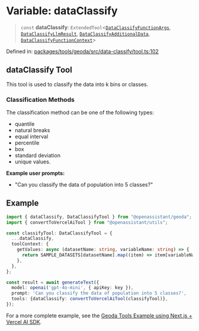 # Variable: dataClassify

> `const` **dataClassify**: `ExtendedTool`\<[`DataClassifyFunctionArgs`](../type-aliases/DataClassifyFunctionArgs.md), [`DataClassifyLlmResult`](../type-aliases/DataClassifyLlmResult.md), [`DataClassifyAdditionalData`](../type-aliases/DataClassifyAdditionalData.md), [`DataClassifyFunctionContext`](../type-aliases/DataClassifyFunctionContext.md)\>

Defined in: [packages/tools/geoda/src/data-classify/tool.ts:102](https://github.com/GeoDaCenter/openassistant/blob/0f7bf760e453a1735df9463dc799b04ee2f630fd/packages/tools/geoda/src/data-classify/tool.ts#L102)

## dataClassify Tool

This tool is used to classify the data into k bins or classes.

### Classification Methods

The classification method can be one of the following types:
- quantile
- natural breaks
- equal interval
- percentile
- box
- standard deviation
- unique values.

**Example user prompts:**
- "Can you classify the data of population into 5 classes?"

## Example

```typescript
import { dataClassify, DataClassifyTool } from "@openassistant/geoda";
import { convertToVercelAiTool } from "@openassistant/utils";

const classifyTool: DataClassifyTool = {
  ...dataClassify,
  toolContext: {
    getValues: async (datasetName: string, variableName: string) => {
      return SAMPLE_DATASETS[datasetName].map((item) => item[variableName]);
    },
  },
};

const result = await generateText({
  model: openai('gpt-4o-mini', { apiKey: key }),
  prompt: 'Can you classify the data of population into 5 classes?',
  tools: {dataClassify: convertToVercelAiTool(classifyTool)},
});

```

For a more complete example, see the [Geoda Tools Example using Next.js + Vercel AI SDK](https://github.com/openassistant/openassistant/tree/main/examples/vercel_geoda_example).
